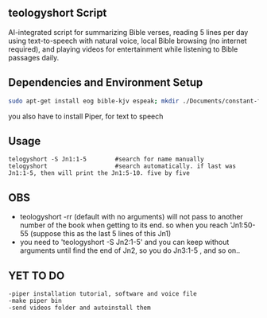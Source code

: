 ## teologyshort Script

AI-integrated script for summarizing Bible verses, reading 5 lines per day using text-to-speech with natural voice, local Bible browsing (no internet required), and playing videos for entertainment while listening to Bible passages daily.

## Dependencies and Environment Setup

```bash
sudo apt-get install eog bible-kjv espeak; mkdir ./Documents/constant-files; touch ./Documents/constant-files/teologylog
```
you also have to install Piper, for text to speech



## Usage
    telogyshort -S Jn1:1-5        #search for name manually
    telogyshort                   #search automatically. if last was Jn1:1-5, then will print the Jn1:5-10. five by five
  
## OBS
- teologyshort -rr (default with no arguments) will not pass to another number of the book when getting to its end. so when you reach 'Jn1:50-55 (suppose this as the last 5 lines of this Jn1)
- you need to 'teologyshort -S Jn2:1-5' and you can keep without arguments until find the end of Jn2, so you do Jn3:1-5 , and so on..


## YET TO DO
    -piper installation tutorial, software and voice file
    -make piper bin
    -send videos folder and autoinstall them 
